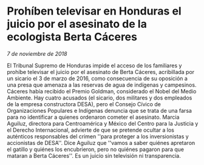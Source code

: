 # Prohíben televisar en Honduras el juicio por el asesinato de la ecologista Berta Cáceres

*7 de noviembre de 2018*

El Tribunal Supremo de Honduras impide el acceso de los familiares y prohíbe televisar el juicio por el asesinato de Berta Cáceres, acribillada por un sicario el 3 de marzo de 2016, como consecuencia de su oposición a una presa que amenaza a las reservas de agua de indígenas y campesinos. Cáceres había recibido el Premio Goldman, considerado el Nobel del Medio Ambiente.
Hay cuatro acusados (el sicario, dos militares y dos empleados de la empresa constructora DESA), pero el Consejo Cívico de Organizaciones Populares e Indígenas denuncia que se trata de una farsa para no identificar a quienes ordenaron cometer el asesinato. Marcia Aguiluz, directora para Centroamérica y México del Centro para la Justicia y el Derecho Internacional, advierte de que se pretende ocultar a los auténticos responsables del crimen ''para proteger a los inversionistas y accionistas de DESA''. Dice Aguiluz que ''vamos a saber quiénes apretaron el gatillo y quiénes los encubrieron, pero no quiénes pagaron para que mataran a Berta Cáceres''. Es un juicio sin televisión ni transparencia.
